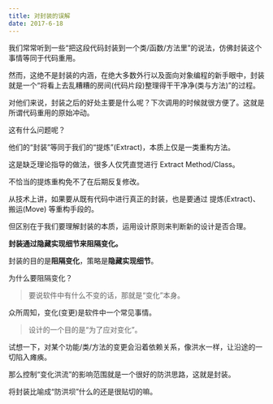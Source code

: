 ```yaml
---
title: 对封装的误解
date: 2017-6-18
---
```


我们常常听到一些“把这段代码封装到一个类/函数/方法里”的说法，仿佛封装这个事情等同于代码重用。

然而，这绝不是封装的内涵，在绝大多数外行以及面向对象编程的新手眼中，封装就是一个“将看上去乱糟糟的房间(代码片段)整理得干干净净(类与方法)”的过程。

对他们来说，封装之后的好处主要是什么呢？下次调用的时候就很方便了。这就是所谓代码重用的原始冲动。

这有什么问题呢？

他们的“封装”等同于我们的“提炼”(Extract)，本质上仅是一类重构方法。

这是缺乏理论指导的做法，很多人仅凭直觉进行 Extract Method/Class。

不恰当的提炼重构免不了在后期反复修改。

从技术上讲，如果要从既有代码中进行真正的封装，也是要通过 提炼(Extract)、 搬运(Move) 等重构手段的。

但区别在于我们要理解封装的本质，运用设计原则来判断新的设计是否合理。

**封装通过隐藏实现细节来阻隔变化。**

封装的目的是**阻隔变化**，策略是**隐藏实现细节**。

为什么要阻隔变化？

> 要说软件中有什么不变的话，那就是“变化”本身。

众所周知，变化(变更)是软件中一个常见事情。

> 设计的一个目的是“为了应对变化”。

试想一下，对某个功能/类/方法的变更会沿着依赖关系，像洪水一样，让沿途的一切陷入瘫痪。

那么控制“变化洪流”的影响范围就是一个很好的防洪思路，这就是封装。

将封装比喻成“防洪坝”什么的还是很贴切的嘛。
